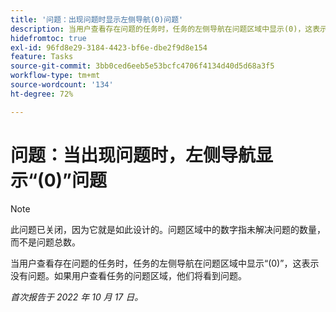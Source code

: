 ```yaml
---
title: '问题：出现问题时显示左侧导航(0)问题'
description: 当用户查看存在问题的任务时，任务的左侧导航在问题区域中显示(0)，这表示没有问题。 如果用户查看任务的问题区域，他们将看到问题。
hidefromtoc: true
exl-id: 96fd8e29-3184-4423-bf6e-dbe2f9d8e154
feature: Tasks
source-git-commit: 3bb0ced6eeb5e53bcfc4706f4134d40d5d68a3f5
workflow-type: tm+mt
source-wordcount: '134'
ht-degree: 72%

---
```


# 问题：当出现问题时，左侧导航显示“(0)”问题

>[!NOTE]
>
>此问题已关闭，因为它就是如此设计的。问题区域中的数字指未解决问题的数量，而不是问题总数。

当用户查看存在问题的任务时，任务的左侧导航在问题区域中显示“(0)”，这表示没有问题。如果用户查看任务的问题区域，他们将看到问题。

_首次报告于 2022 年 10 月 17 日。_
